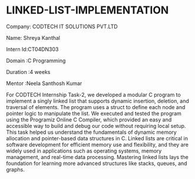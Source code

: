 # LINKED-LIST-IMPLEMENTATION

Company: CODTECH IT SOLUTIONS PVT.LTD

Name: Shreya Kanthal

Intern Id:CT04DN303

Domain :C Programming

Duration :4 weeks

Mentor :Neela Santhosh Kumar

For CODTECH Internship Task-2, we developed a modular C program to implement a singly linked list that supports dynamic insertion, deletion, and traversal of elements. The program uses a struct to define each node and pointer logic to manipulate the list. We executed and tested the program using the Programiz Online C Compiler, which provided an easy and accessible way to build and debug our code without requiring local setup. This task helped us understand the fundamentals of dynamic memory allocation and pointer-based data structures in C. Linked lists are critical in software development for efficient memory use and flexibility, and they are widely used in applications such as operating systems, memory management, and real-time data processing. Mastering linked lists lays the foundation for learning more advanced structures like stacks, queues, and graphs.
